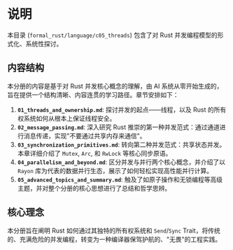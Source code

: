 # 说明

本目录 (`formal_rust/language/c05_threads`) 包含了对 Rust 并发编程模型的形式化、系统性探讨。

## 内容结构

本分册的内容是基于对 Rust 并发核心概念的理解，由 AI 系统从零开始生成的，旨在提供一个结构清晰、内容连贯的学习路径。章节安排如下：

1. **`01_threads_and_ownership.md`**: 探讨并发的起点——线程，以及 Rust 的所有权系统如何从根本上保证线程安全。
2. **`02_message_passing.md`**: 深入研究 Rust 推崇的第一种并发范式：通过通道进行消息传递，实现"不要通过共享内存来通信"。
3. **`03_synchronization_primitives.md`**: 转向第二种并发范式：共享状态并发。本章详细介绍了 `Mutex`, `Arc`, 和 `RwLock` 等核心同步原语。
4. **`04_parallelism_and_beyond.md`**: 区分并发与并行两个核心概念，并介绍了以 `Rayon` 库为代表的数据并行生态，展示了如何轻松实现高性能并行计算。
5. **`05_advanced_topics_and_summary.md`**: 触及了如原子操作和无锁编程等高级主题，并对整个分册的核心思想进行了总结和哲学思辨。

## 核心理念

本分册旨在阐明 Rust 如何通过其独特的所有权系统和 `Send`/`Sync` Trait，将传统的、充满危险的并发编程，转变为一种编译器保驾护航的、"无畏"的工程实践。
